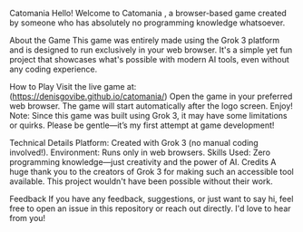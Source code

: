 Catomania
Hello! Welcome to Catomania , a browser-based game created by someone who has absolutely no programming knowledge whatsoever.

About the Game
This game was entirely made using the Grok 3 platform and is designed to run exclusively in your web browser. It's a simple yet fun project that showcases what's possible with modern AI tools, even without any coding experience.

How to Play
Visit the live game at: (https://denisgovibe.github.io/catomania/)
Open the game in your preferred web browser.
The game will start automatically after the logo screen. Enjoy!
Note: Since this game was built using Grok 3, it may have some limitations or quirks. Please be gentle—it’s my first attempt at game development! 

Technical Details
Platform: Created with Grok 3 (no manual coding involved!).
Environment: Runs only in web browsers.
Skills Used: Zero programming knowledge—just creativity and the power of AI.
Credits
A huge thank you to the creators of Grok 3 for making such an accessible tool available. This project wouldn't have been possible without their work.

Feedback
If you have any feedback, suggestions, or just want to say hi, feel free to open an issue in this repository or reach out directly. I'd love to hear from you!

